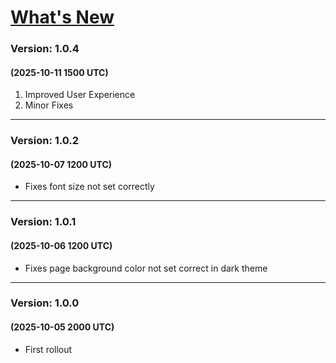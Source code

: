 # <u>What's New</u>

### Version: 1.0.4
#### (2025-10-11 1500 UTC)
01. Improved User Experience
02. Minor Fixes
-----
### Version: 1.0.2 
#### (2025-10-07 1200 UTC)
* Fixes font size not set correctly
-----
### Version: 1.0.1 
#### (2025-10-06 1200 UTC)
* Fixes page background color not set correct in dark theme
-----
### Version: 1.0.0 
#### (2025-10-05 2000 UTC)
* First rollout
